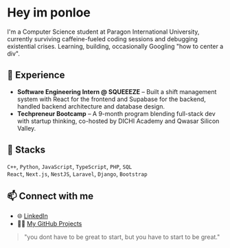 # Hey im ponloe

I'm a Computer Science student at Paragon International University, currently surviving caffeine-fueled coding sessions and debugging existential crises. Learning, building, occasionally Googling "how to center a div".

## 💼 Experience
- **Software Engineering Intern @ SQUEEEZE** – Built a shift management system with React for the frontend and Supabase for the backend, handled backend architecture and database design.
- **Techpreneur Bootcamp** – A 9-month program blending full-stack dev with startup thinking, co-hosted by DICHI Academy and Qwasar Silicon Valley.

## 🧰 Stacks 
`C++`, `Python`, `JavaScript`, `TypeScript`, `PHP`, `SQL`  
`React`, `Next.js`, `NestJS`, `Laravel`, `Django`, `Bootstrap`

## 📫 Connect with me
- 🌐 [LinkedIn](https://linkedin.com/in/soponloe)
- 🧑‍💻 [My GitHub Projects](https://github.com/Ponloe)

> "you dont have to be great to start, but you have to start to be great."

